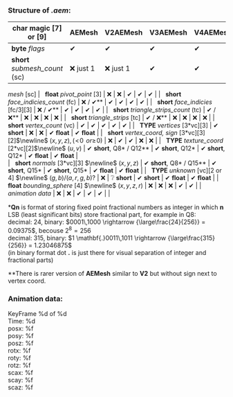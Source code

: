 
### Structure of *.aem*:

| char magic [7] or [9]    | AEMesh   | V2AEMesh | V3AEMesh | V4AEMesh | V5AEMesh |
| ------------------------ | -------- | -------- | -------- | -------- | -------- |
| **byte** *flags*               | ✔        | ✔        | ✔        | ✔        | ✔        |
| **short** *submesh_count* (sc) | ❌ just 1 | ❌ just 1 | ✔        | ✔        | ✔        |
*mesh* \[sc] 
| &nbsp; **float** *pivot_point* \[3]               | ❌      | ❌        | ✔        | ✔        | ✔        |
| &nbsp; **short** *face_indicies_count* (fc)           | ❌ / ✔**      | ✔        | ✔        | ✔        | ✔        |
| &nbsp; **short** *face_indicies* \[fc/3]\[3]           | ❌ / ✔**      | ✔        | ✔        | ✔        | ✔        |
| &nbsp; **short** *triangle_strips_count* (tc)        | ✔ / ❌**      | ❌        | ❌        | ❌        | ❌        |
| &nbsp; **short** *triangle_strips* \[tc]            | ✔ / ❌**      | ❌        | ❌        | ❌        | ❌        |
| &nbsp; **short** *vertex_count* (vc)                  | ✔       | ✔        | ✔        | ✔        | ✔        |
| &nbsp; **TYPE** *vertices* \[3\*vc]\[3]                      | ✔ **short** | ❌        | ❌        | ✔ **float** | ✔ **float** |
| &nbsp; **short** *vertex_coord, sign* \[3\*vc]\[3]\[2]$\newline$  $(x, y, z),\,(\!<\!0\;\, or ≥\!0)$ | ❌      | ✔        | ✔        | ❌        | ❌        |
| &nbsp; **TYPE** *texture_coord* \[2\*vc]\[2]$\newline$ $(u, v)$                          | ✔ **short**, Q8* / Q12** | ✔ **short**, Q12* | ✔ **short**, Q12* | ✔ **float** | ✔ **float** |             
| &nbsp; **short** *normals* \[3\*vc]\[3] $\newline$ $(x, y, z)$                | ✔ **short**, Q8* / Q15** | ✔ **short**, Q15* | ✔ **short**, Q15* | ✔ **float** | ✔ **float** |
| &nbsp; **TYPE** *unknown* \[vc][2 or 4] $\newline$ $(g, b)/(a, r, g, b)?$           | ❌      | ❔ **short**   | ✔ **short**  | ✔ **float** | ✔ **float** |
| &nbsp; **float** *bounding_sphere* \[4] $\newline$ $(x, y, z, r)$           | ❌      | ❌        | ❌        | ✔        | ✔        |
| &nbsp; *animation data*                      | ❌      | ❌        | ✔        | ✔        | ✔        |
|

\***Qn** is format of storing fixed point fractional numbers as integer in which **n** LSB (least significant bits) store fractional part, for example in Q8:\
    decimal: $24$, binary: $0001\,1000 \rightarrow {\large\frac{24}{256}} = 0.09375$, becouse $2^8=256$\
    decimal: $315$, binary: $1 \mathbf{.}0011\,1011 \rightarrow {\large\frac{315}{256}} = 1.23046875$\
    (in binary format dot $\mathbf{.}$ is just there for visual separation of integer and fractional parts)

\*\*There is rarer version of **AEMesh** similar to **V2** but without sign next to vertex coord. 

### Animation data:

KeyFrame %d of %d\
Time: %d\
posx: %f\
posy: %f\
posz: %f\
rotx: %f\
roty: %f\
rotz: %f\
scax: %f\
scay: %f\
scaz: %f